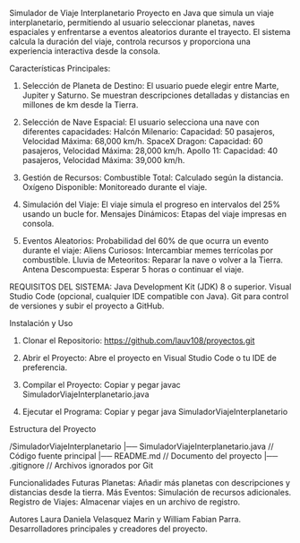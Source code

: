 Simulador de Viaje Interplanetario
Proyecto en Java que simula un viaje interplanetario, permitiendo al usuario seleccionar planetas, naves espaciales y enfrentarse a eventos aleatorios durante el trayecto. El sistema calcula la duración del viaje, controla recursos y proporciona una experiencia interactiva desde la consola.

Características Principales:
1. Selección de Planeta de Destino: El usuario puede elegir entre Marte, Jupiter y Saturno. Se muestran descripciones detalladas y distancias en millones de km desde la Tierra.

2. Selección de Nave Espacial: El usuario selecciona una nave con diferentes capacidades:
Halcón Milenario: Capacidad: 50 pasajeros, Velocidad Máxima: 68,000 km/h.
SpaceX Dragon: Capacidad: 60 pasajeros, Velocidad Máxima: 28,000 km/h.
Apollo 11: Capacidad: 40 pasajeros, Velocidad Máxima: 39,000 km/h.

3. Gestión de Recursos:
Combustible Total: Calculado según la distancia.
Oxígeno Disponible: Monitoreado durante el viaje.

4. Simulación del Viaje:
El viaje simula el progreso en intervalos del 25% usando un bucle for.
Mensajes Dinámicos: Etapas del viaje impresas en consola.

5. Eventos Aleatorios:
Probabilidad del 60% de que ocurra un evento durante el viaje:
Aliens Curiosos: Intercambiar memes terrícolas por combustible.
Lluvia de Meteoritos: Reparar la nave o volver a la Tierra.
Antena Descompuesta: Esperar 5 horas o continuar el viaje.

REQUISITOS DEL SISTEMA: 
Java Development Kit (JDK) 8 o superior.
Visual Studio Code (opcional, cualquier IDE compatible con Java).
Git para control de versiones y subir el proyecto a GitHub.

Instalación y Uso
1. Clonar el Repositorio: https://github.com/lauv108/proyectos.git

2. Abrir el Proyecto: Abre el proyecto en Visual Studio Code o tu IDE de preferencia.

3. Compilar el Proyecto: Copiar y pegar javac SimuladorViajeInterplanetario.java

4. Ejecutar el Programa: Copiar y pegar java SimuladorViajeInterplanetario

   
Estructura del Proyecto

/SimuladorViajeInterplanetario
|── SimuladorViajeInterplanetario.java  // Código fuente principal
|── README.md                            // Documento del proyecto
|── .gitignore                           // Archivos ignorados por Git

Funcionalidades Futuras
Planetas: Añadir más planetas con descripciones y distancias desde la tierra. 
Más Eventos: Simulación de recursos adicionales.
Registro de Viajes: Almacenar viajes en un archivo de registro.


Autores
Laura Daniela Velasquez Marin y William Fabian Parra. Desarrolladores principales y creadores del proyecto.
